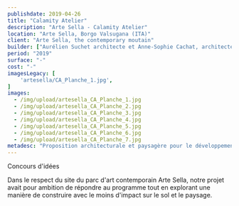 ```yaml
---
publishdate: 2019-04-26
title: "Calamity Atelier"
description: "Arte Sella - Calamity Atelier"
location: "Arte Sella, Borgo Valsugana (ITA)"
client: "Arte Sella, the contemporary moutain"
builder: ["Aurélien Suchet architecte et Anne-Sophie Cachat, architecte DE"]
period: "2019"
surface: "-"
cost: "-"
imagesLegacy: [
    'artesella/CA_Planche_1.jpg',
]
images:
  - /img/upload/artesella_CA_Planche_1.jpg
  - /img/upload/artesella_CA_Planche_2.jpg
  - /img/upload/artesella_CA_Planche_3.jpg
  - /img/upload/artesella_CA_Planche_4.jpg
  - /img/upload/artesella_CA_Planche_5.jpg
  - /img/upload/artesella_CA_Planche_6.jpg
  - /img/upload/artesella_CA_Planche_7.jpg
metadesc: "Proposition architecturale et paysagère pour le développement de nouveaux lieux de pratique artistique dans le parc Arte Sella à Borgo Valsugana en Italie."
---
```


Concours d'idées

Dans le respect du site du parc d'art contemporain Arte Sella, notre projet avait pour ambition de répondre au programme tout en explorant une manière de construire avec le moins d'impact sur le sol et le paysage.
